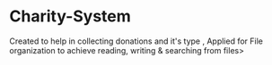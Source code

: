 # Charity-System
Created to help in collecting donations and it's type , Applied for File organization to achieve reading, writing & searching from files>

